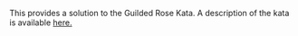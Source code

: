 This provides a solution to the Guilded Rose Kata. A description of the kata is available 
[here.](http://craftsmanship.sv.cmu.edu/exercises/gilded-rose-kata)
